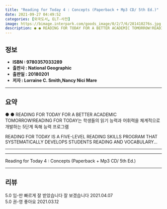 ```yaml
---
title: "Reading for Today 4 : Concepts (Paperback + Mp3 CD/ 5th Ed.)"
date: 2021-09-27 04:49:52
categories: [외국도서, ELT-사전]
image: https://bimage.interpark.com/goods_image/0/2/7/6/281410276s.jpg
description: ● ● READING FOR TODAY FOR A BETTER ACADEMIC TOMORROW!READING FOR TODAY는 학생들의 읽기 능력과 어휘력을 체계적으로 개발하는 5단계 독해 능력 프로그램 READING FOR TODAY IS A FIVE-LEVEL READING
---
```


## **정보**

- **ISBN : 9780357033289**
- **출판사 : National Geographic**
- **출판일 : 20180201**
- **저자 : Lorraine C. Smith,Nancy Nici Mare**

------



## **요약**

●  ●  READING FOR TODAY FOR A BETTER ACADEMIC TOMORROW!READING FOR TODAY는 학생들의 읽기 능력과 어휘력을 체계적으로 개발하는 5단계 독해 능력 프로그램

READING FOR TODAY IS A FIVE-LEVEL READING SKILLS PROGRAM THAT SYSTEMATICALLY DEVELOPS STUDENTS 
READING AND VOCABULARY... 

------



------


Reading for Today 4 : Concepts (Paperback + Mp3 CD/ 5th Ed.) 

------


## **리뷰** 

5.0 임-만 빠르게 잘 받았습니다  잘 보겠습니다  2021.04.07 <br/>5.0 권-영 좋아요 2021.03.12 <br/>